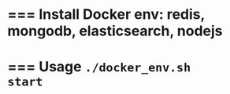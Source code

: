 ===
Install Docker env: redis, mongodb, elasticsearch, nodejs
===

===
Usage
<code>./docker_env.sh start</code>
===
